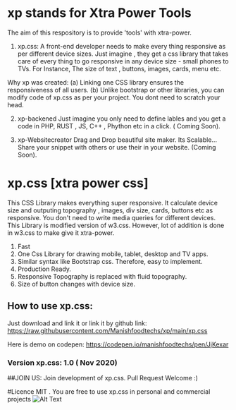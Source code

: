 
# xp stands for Xtra Power Tools
The aim of this respository is to provide 'tools' with xtra-power. 
1. xp.css:
A front-end developer needs to make every thing responsive as per different device sizes. Just imagine , they get a css library that takes care of every thing to go responsive in any device size - small phones to TVs. For Instance,
The size of text , buttons, images, cards, menu etc.

Why xp was created:
(a) Linking one CSS library ensures the responsiveness of all users. 
(b) Unlike bootstrap or other libraries, you can modify code of xp.css as per your project. You dont need to scratch your head.

2. xp-backened
Just imagine you only need to define lables and you get a code in PHP, RUST , JS, C++ , Phython etc in a click. ( Coming Soon).

3. xp-Websitecreator
Drag and Drop beautiful site maker. Its Scalable... Share your snippet with others or use their in your website. (Coming Soon).


# xp.css [xtra power css]
This CSS Library makes everything super responsive. It calculate device size and outputing topography , images, div size, cards, buttons etc as responsive. You don't need to write media queries for different devices. This Library is modified version of w3.css. However, lot of addition is done in w3.css to make give it xtra-power.

1. Fast 
2. One Css Library for drawing mobile, tablet, desktop and TV apps.
3. Similar syntax like Bootstrap css. Therefore, easy to implement.
4. Production Ready.
5. Responsive Topography is replaced with fluid topography.
6. Size of button changes with device size. 

## How to use xp.css:
Just download and link it or 
link it by github link: https://raw.githubusercontent.com/Manishfoodtechs/xp/main/xp.css

Here is demo on codepen:
https://codepen.io/manishfoodtechs/pen/JjKexar

### Version xp.css: 1.0 ( Nov 2020)

##JOIN US:
Join development of xp.css. Pull Request Welcome :)

#Licence
MIT . You are free to use xp.css in personal and commercial projects
![Alt Text](https://dev-to-uploads.s3.amazonaws.com/i/gxrglsokfncivgpu4f1e.png)
